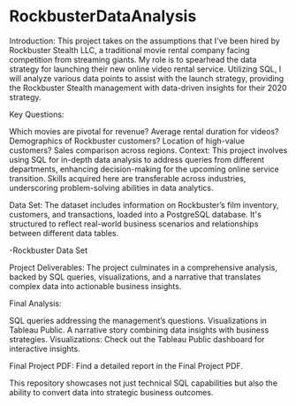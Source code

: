 # RockbusterDataAnalysis
Introduction: This project takes on the assumptions that I've been hired by Rockbuster Stealth LLC, a traditional movie rental company facing competition from streaming giants. My role is to spearhead the data strategy for launching their new online video rental service. Utilizing SQL, I will analyze various data points to assist with the launch strategy, providing the Rockbuster Stealth management with data-driven insights for their 2020 strategy.

Key Questions:

Which movies are pivotal for revenue?
Average rental duration for videos?
Demographics of Rockbuster customers?
Location of high-value customers?
Sales comparison across regions.
Context: This project involves using SQL for in-depth data analysis to address queries from different departments, enhancing decision-making for the upcoming online service transition. Skills acquired here are transferable across industries, underscoring problem-solving abilities in data analytics.

Data Set: The dataset includes information on Rockbuster’s film inventory, customers, and transactions, loaded into a PostgreSQL database. It's structured to reflect real-world business scenarios and relationships between different data tables.

-Rockbuster Data Set

Project Deliverables: The project culminates in a comprehensive analysis, backed by SQL queries, visualizations, and a narrative that translates complex data into actionable business insights.

Final Analysis:

SQL queries addressing the management’s questions.
Visualizations in Tableau Public.
A narrative story combining data insights with business strategies.
Visualizations: Check out the Tableau Public dashboard for interactive insights.

Final Project PDF: Find a detailed report in the Final Project PDF.

This repository showcases not just technical SQL capabilities but also the ability to convert data into strategic business outcomes.
